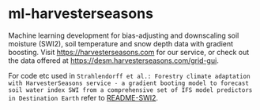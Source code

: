 # ml-harvesterseasons

Machine learning development for bias-adjusting and downscaling soil moisture (SWI2), soil temperature and snow depth data with gradient boosting. Visit <https://harvesterseasons.com> for our service, or check out the data offered at <https://desm.harvesterseasons.com/grid-gui>.

For code etc used in `Strahlendorff et al.: Forestry climate adaptation with HarvesterSeasons service - a gradient booting model to forecast soil water index SWI from a comprehensive set of IFS model predictors in Destination Earth` refer to [README-SWI2](README-SWI2.md).
